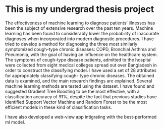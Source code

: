 # This is my undergrad thesis project

The effectiveness of machine learning to diagnose patients’ illnesses has been
the subject of extensive research over the past ten years. Machine learning has
been found to considerably lower the probability of inaccurate diagnoses when
incorporated into modern diagnostic procedures. I have tried to develop a method
for diagnosing the three most similarly symptomized cough-type chronic diseases:
COPD, Bronchial Asthma and Pneumonia, with the goal of having an influence
on the healthcare system. The symptoms of cough-type disease patients,
admitted to the hospital were collected from eight medical colleges spread out
over Bangladesh in order to construct the classifying model.
I have used a set of 28 attributes for appropriately classifying cough-
type chronic diseases. The obtained data is examined, and the main research
findings are explained. Several machine learning methods are tested using the
dataset. I have found and suggested Gradient Tree Boosting to be
the most effective, with a classification accuracy of 91%, despite the fact that
previous studies have identified Support Vector Machine and Random Forest to
be the most efficient models in these kind of classification tasks.

I have also developed a web-view app intigrating with the best-performed ml model.

